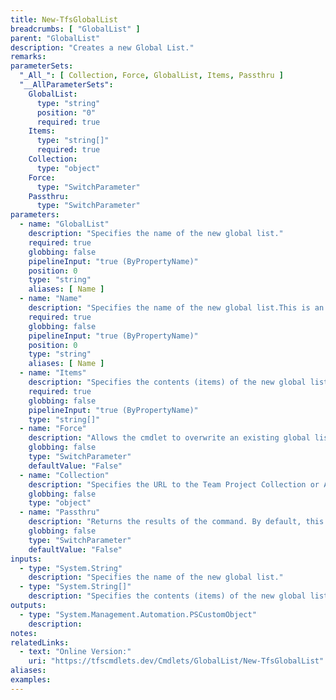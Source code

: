 ```yaml
---
title: New-TfsGlobalList
breadcrumbs: [ "GlobalList" ]
parent: "GlobalList"
description: "Creates a new Global List."
remarks: 
parameterSets: 
  "_All_": [ Collection, Force, GlobalList, Items, Passthru ] 
  "__AllParameterSets":  
    GlobalList: 
      type: "string"  
      position: "0"  
      required: true  
    Items: 
      type: "string[]"  
      required: true  
    Collection: 
      type: "object"  
    Force: 
      type: "SwitchParameter"  
    Passthru: 
      type: "SwitchParameter" 
parameters: 
  - name: "GlobalList" 
    description: "Specifies the name of the new global list." 
    required: true 
    globbing: false 
    pipelineInput: "true (ByPropertyName)" 
    position: 0 
    type: "string" 
    aliases: [ Name ] 
  - name: "Name" 
    description: "Specifies the name of the new global list.This is an alias of the GlobalList parameter." 
    required: true 
    globbing: false 
    pipelineInput: "true (ByPropertyName)" 
    position: 0 
    type: "string" 
    aliases: [ Name ] 
  - name: "Items" 
    description: "Specifies the contents (items) of the new global list." 
    required: true 
    globbing: false 
    pipelineInput: "true (ByPropertyName)" 
    type: "string[]" 
  - name: "Force" 
    description: "Allows the cmdlet to overwrite an existing global list." 
    globbing: false 
    type: "SwitchParameter" 
    defaultValue: "False" 
  - name: "Collection" 
    description: "Specifies the URL to the Team Project Collection or Azure DevOps Organization to connect to, a TfsTeamProjectCollection object (Windows PowerShell only), or a VssConnection object. You can also connect to an Azure DevOps Services organizations by simply providing its name instead of the full URL. For more details, see the Get-TfsTeamProjectCollection cmdlet. When omitted, it defaults to the connection set by Connect-TfsTeamProjectCollection (if any)." 
    globbing: false 
    type: "object" 
  - name: "Passthru" 
    description: "Returns the results of the command. By default, this cmdlet does not generate any output." 
    globbing: false 
    type: "SwitchParameter" 
    defaultValue: "False"
inputs: 
  - type: "System.String" 
    description: "Specifies the name of the new global list." 
  - type: "System.String[]" 
    description: "Specifies the contents (items) of the new global list."
outputs: 
  - type: "System.Management.Automation.PSCustomObject" 
    description: 
notes: 
relatedLinks: 
  - text: "Online Version:" 
    uri: "https://tfscmdlets.dev/Cmdlets/GlobalList/New-TfsGlobalList"
aliases: 
examples: 
---
```

